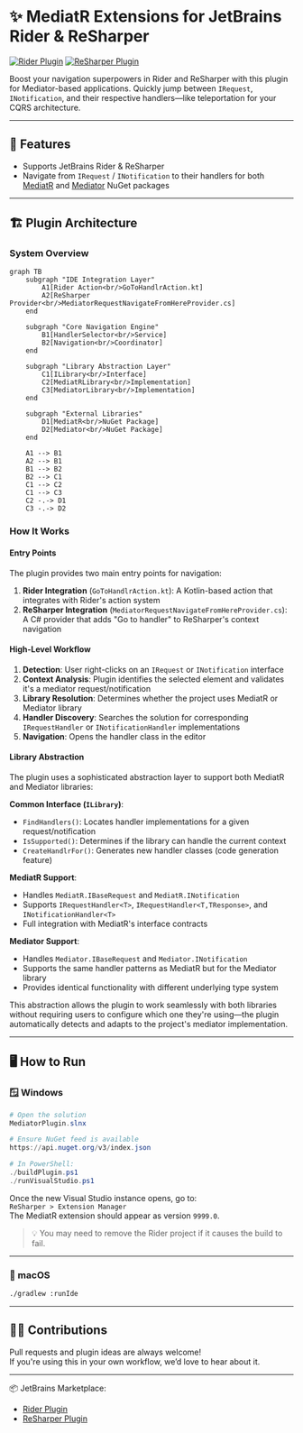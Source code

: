 # ✨ MediatR Extensions for JetBrains Rider & ReSharper

[![Rider Plugin](https://img.shields.io/jetbrains/plugin/v/ca.nosuchcompany.rider.plugins.mediatr)](https://plugins.jetbrains.com/plugin/18313-mediatr-extensions)
[![ReSharper Plugin](https://img.shields.io/resharper/v/ca.nosuchcompany.mediatrplugin)](https://plugins.jetbrains.com/plugin/18347-mediatr-extensions)

Boost your navigation superpowers in Rider and ReSharper with this plugin for Mediator-based applications. Quickly jump between `IRequest`, `INotification`, and their respective handlers—like teleportation for your CQRS architecture.

---

## 🚀 Features

- Supports JetBrains Rider & ReSharper
- Navigate from `IRequest` / `INotification` to their handlers for both [MediatR](https://github.com/jbogard/MediatR) and [Mediator](https://github.com/martinothamar/Mediator) NuGet packages

---

## 🏗️ Plugin Architecture

### System Overview

```mermaid
graph TB
    subgraph "IDE Integration Layer"
        A1[Rider Action<br/>GoToHandlrAction.kt]
        A2[ReSharper Provider<br/>MediatorRequestNavigateFromHereProvider.cs]
    end
    
    subgraph "Core Navigation Engine"
        B1[HandlerSelector<br/>Service]
        B2[Navigation<br/>Coordinator]
    end
    
    subgraph "Library Abstraction Layer"
        C1[ILibrary<br/>Interface]
        C2[MediatRLibrary<br/>Implementation]
        C3[MediatorLibrary<br/>Implementation]
    end
    
    subgraph "External Libraries"
        D1[MediatR<br/>NuGet Package]
        D2[Mediator<br/>NuGet Package]
    end
    
    A1 --> B1
    A2 --> B1
    B1 --> B2
    B2 --> C1
    C1 --> C2
    C1 --> C3
    C2 -.-> D1
    C3 -.-> D2
```

### How It Works

#### Entry Points
The plugin provides two main entry points for navigation:

1. **Rider Integration** (`GoToHandlrAction.kt`): A Kotlin-based action that integrates with Rider's action system
2. **ReSharper Integration** (`MediatorRequestNavigateFromHereProvider.cs`): A C# provider that adds "Go to handler" to ReSharper's context navigation

#### High-Level Workflow

1. **Detection**: User right-clicks on an `IRequest` or `INotification` interface
2. **Context Analysis**: Plugin identifies the selected element and validates it's a mediator request/notification
3. **Library Resolution**: Determines whether the project uses MediatR or Mediator library
4. **Handler Discovery**: Searches the solution for corresponding `IRequestHandler` or `INotificationHandler` implementations
5. **Navigation**: Opens the handler class in the editor

#### Library Abstraction

The plugin uses a sophisticated abstraction layer to support both MediatR and Mediator libraries:

**Common Interface (`ILibrary`)**:
- `FindHandlers()`: Locates handler implementations for a given request/notification
- `IsSupported()`: Determines if the library can handle the current context
- `CreateHandlrFor()`: Generates new handler classes (code generation feature)

**MediatR Support**:
- Handles `MediatR.IBaseRequest` and `MediatR.INotification`
- Supports `IRequestHandler<T>`, `IRequestHandler<T,TResponse>`, and `INotificationHandler<T>`
- Full integration with MediatR's interface contracts

**Mediator Support**:
- Handles `Mediator.IBaseRequest` and `Mediator.INotification`  
- Supports the same handler patterns as MediatR but for the Mediator library
- Provides identical functionality with different underlying type system

This abstraction allows the plugin to work seamlessly with both libraries without requiring users to configure which one they're using—the plugin automatically detects and adapts to the project's mediator implementation.

---

## 🖥️ How to Run

### 🪟 Windows

```powershell
# Open the solution
MediatorPlugin.slnx

# Ensure NuGet feed is available
https://api.nuget.org/v3/index.json

# In PowerShell:
./buildPlugin.ps1
./runVisualStudio.ps1
```

Once the new Visual Studio instance opens, go to:  
`ReSharper > Extension Manager`  
The MediatR extension should appear as version `9999.0`.

> 💡 You may need to remove the Rider project if it causes the build to fail.

---

### 🍏 macOS

```bash
./gradlew :runIde
```

---

## 👨‍💻 Contributions

Pull requests and plugin ideas are always welcome!  
If you're using this in your own workflow, we’d love to hear about it.

---

📦 JetBrains Marketplace:
- [Rider Plugin](https://plugins.jetbrains.com/plugin/18313-mediatr-extensions)
- [ReSharper Plugin](https://plugins.jetbrains.com/plugin/18347-mediatr-extensions)
